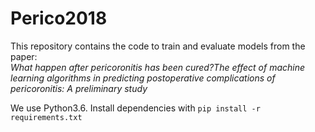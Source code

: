 # Perico2018
This repository contains the code to train and evaluate models from the paper:  
_What happen after pericoronitis has been cured?The effect of machine learning algorithms in predicting postoperative complications of pericoronitis: A preliminary study_

We use Python3.6. Install dependencies with ```pip install -r requirements.txt```
